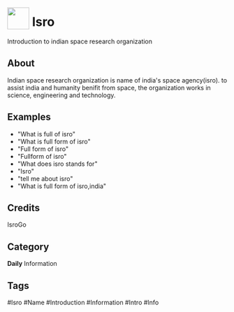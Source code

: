 # <img src="https://raw.githack.com/FortAwesome/Font-Awesome/master/svgs/solid/robot.svg" card_color="#00B7EB" width="50" height="50" style="vertical-align:bottom"/> Isro
Introduction to indian space research organization

## About
Indian space research organization is name of india's space agency(isro). to assist india and humanity benifit from space, the organization works in science, engineering and technology.

## Examples
* "What is full of isro"
* "What is full form of isro"
* "Full form of isro"
* "Fullform of isro"
* "What does isro stands for"
* "Isro"
* "tell me about isro"
* "What is full form of isro,india"

## Credits
IsroGo

## Category
**Daily**
Information

## Tags
#Isro
#Name
#Introduction
#Information
#Intro
#Info

